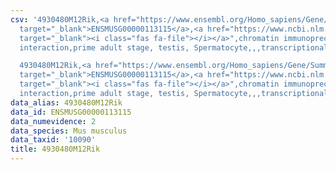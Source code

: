 ```yaml
---
csv: '4930480M12Rik,<a href="https://www.ensembl.org/Homo_sapiens/Gene/Summary?db=core;g=ENSMUSG00000113115"
  target="_blank">ENSMUSG00000113115</a>,<a href="https://www.ncbi.nlm.nih.gov/pubmed/25450459"
  target="_blank"><i class="fas fa-file"></i></a>",chromatin immunoprecipitation assay,direct
  interaction,prime adult stage, testis, Spermatocyte,,,transcriptional regulation,

  4930480M12Rik,<a href="https://www.ensembl.org/Homo_sapiens/Gene/Summary?db=core;g=ENSMUSG00000113115"
  target="_blank">ENSMUSG00000113115</a>,<a href="https://www.ncbi.nlm.nih.gov/pubmed/25450459"
  target="_blank"><i class="fas fa-file"></i></a>",chromatin immunoprecipitation assay,direct
  interaction,prime adult stage, testis, Spermatocyte,,,transcriptional regulation,'
data_alias: 4930480M12Rik
data_id: ENSMUSG00000113115
data_numevidence: 2
data_species: Mus musculus
data_taxid: '10090'
title: 4930480M12Rik
---
```

